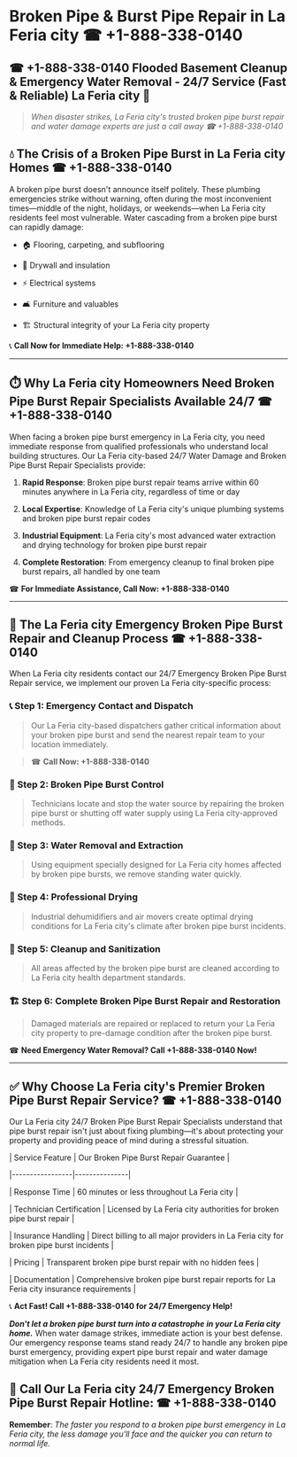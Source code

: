 # Broken Pipe & Burst Pipe Repair in La Feria city ☎ +1-888-338-0140  
## ☎ +1-888-338-0140 Flooded Basement Cleanup & Emergency Water Removal - 24/7 Service (Fast & Reliable) La Feria city 🚨  

> *When disaster strikes, La Feria city's trusted broken pipe burst repair and water damage experts are just a call away ☎ +1-888-338-0140*  

## 💧 The Crisis of a Broken Pipe Burst in La Feria city Homes ☎ +1-888-338-0140  

A broken pipe burst doesn't announce itself politely. These plumbing emergencies strike without warning, often during the most inconvenient times—middle of the night, holidays, or weekends—when La Feria city residents feel most vulnerable. Water cascading from a broken pipe burst can rapidly damage:  

* 🏠 Flooring, carpeting, and subflooring  
* 🧱 Drywall and insulation  
* ⚡ Electrical systems  
* 🛋️ Furniture and valuables  
* 🏗️ Structural integrity of your La Feria city property  

📞 **Call Now for Immediate Help: +1-888-338-0140**  

---  

## ⏱️ Why La Feria city Homeowners Need Broken Pipe Burst Repair Specialists Available 24/7 ☎ +1-888-338-0140  

When facing a broken pipe burst emergency in La Feria city, you need immediate response from qualified professionals who understand local building structures. Our La Feria city-based 24/7 Water Damage and Broken Pipe Burst Repair Specialists provide:  

1. **Rapid Response**: Broken pipe burst repair teams arrive within 60 minutes anywhere in La Feria city, regardless of time or day  
2. **Local Expertise**: Knowledge of La Feria city's unique plumbing systems and broken pipe burst repair codes  
3. **Industrial Equipment**: La Feria city's most advanced water extraction and drying technology for broken pipe burst repair  
4. **Complete Restoration**: From emergency cleanup to final broken pipe burst repairs, all handled by one team  

☎ **For Immediate Assistance, Call Now: +1-888-338-0140**  

---  

## 🔧 The La Feria city Emergency Broken Pipe Burst Repair and Cleanup Process ☎ +1-888-338-0140  

When La Feria city residents contact our 24/7 Emergency Broken Pipe Burst Repair service, we implement our proven La Feria city-specific process:  

### 📞 Step 1: Emergency Contact and Dispatch  
> Our La Feria city-based dispatchers gather critical information about your broken pipe burst and send the nearest repair team to your location immediately.  
> ☎ **Call Now: +1-888-338-0140**  

### 🚿 Step 2: Broken Pipe Burst Control  
> Technicians locate and stop the water source by repairing the broken pipe burst or shutting off water supply using La Feria city-approved methods.  

### 🌊 Step 3: Water Removal and Extraction  
> Using equipment specially designed for La Feria city homes affected by broken pipe bursts, we remove standing water quickly.  

### 💨 Step 4: Professional Drying  
> Industrial dehumidifiers and air movers create optimal drying conditions for La Feria city's climate after broken pipe burst incidents.  

### 🧼 Step 5: Cleanup and Sanitization  
> All areas affected by the broken pipe burst are cleaned according to La Feria city health department standards.  

### 🏗️ Step 6: Complete Broken Pipe Burst Repair and Restoration  
> Damaged materials are repaired or replaced to return your La Feria city property to pre-damage condition after the broken pipe burst.  

☎ **Need Emergency Water Removal? Call +1-888-338-0140 Now!**  

---  

## ✅ Why Choose La Feria city's Premier Broken Pipe Burst Repair Service? ☎ +1-888-338-0140  

Our La Feria city 24/7 Broken Pipe Burst Repair Specialists understand that pipe burst repair isn't just about fixing plumbing—it's about protecting your property and providing peace of mind during a stressful situation.  

| Service Feature | Our Broken Pipe Burst Repair Guarantee |  
|-----------------|---------------|  
| Response Time | 60 minutes or less throughout La Feria city |  
| Technician Certification | Licensed by La Feria city authorities for broken pipe burst repair |  
| Insurance Handling | Direct billing to all major providers in La Feria city for broken pipe burst incidents |  
| Pricing | Transparent broken pipe burst repair with no hidden fees |  
| Documentation | Comprehensive broken pipe burst repair reports for La Feria city insurance requirements |  

📞 **Act Fast! Call +1-888-338-0140 for 24/7 Emergency Help!**  

***Don't let a broken pipe burst turn into a catastrophe in your La Feria city home.*** When water damage strikes, immediate action is your best defense. Our emergency response teams stand ready 24/7 to handle any broken pipe burst emergency, providing expert pipe burst repair and water damage mitigation when La Feria city residents need it most.  

## 📱 Call Our La Feria city 24/7 Emergency Broken Pipe Burst Repair Hotline: ☎ +1-888-338-0140  

**Remember**: *The faster you respond to a broken pipe burst emergency in La Feria city, the less damage you'll face and the quicker you can return to normal life.*